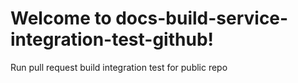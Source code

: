 # Welcome to docs-build-service-integration-test-github!

Run pull request build integration test for public repo
